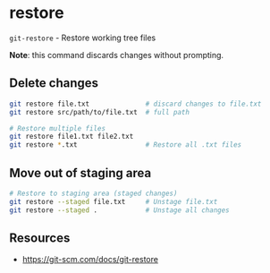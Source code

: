 # restore

`git-restore` - Restore working tree files

**Note**: this command discards changes without prompting.

## Delete changes
```bash
git restore file.txt              # discard changes to file.txt
git restore src/path/to/file.txt  # full path

# Restore multiple files
git restore file1.txt file2.txt
git restore *.txt                 # Restore all .txt files
```

## Move out of staging area
```bash
# Restore to staging area (staged changes)
git restore --staged file.txt     # Unstage file.txt
git restore --staged .            # Unstage all changes
```

## Resources
- https://git-scm.com/docs/git-restore

